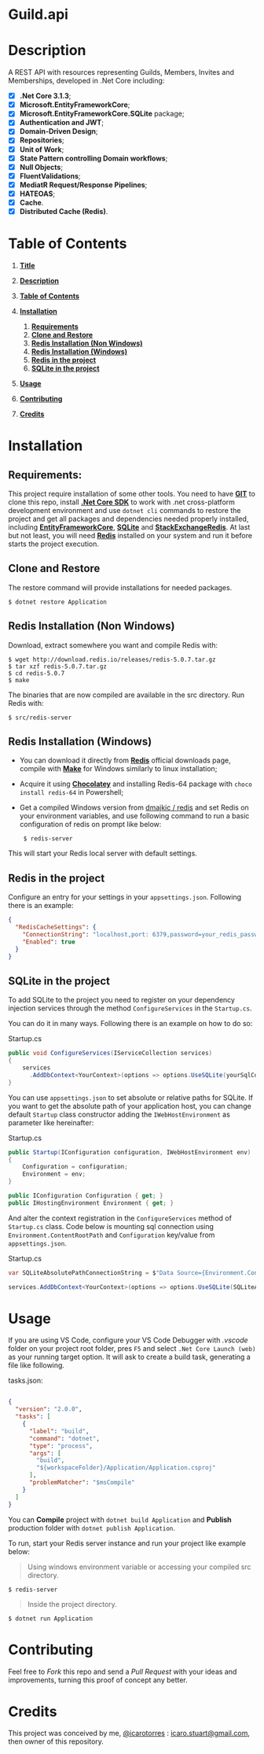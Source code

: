 # Guild.api

# Description

A REST API with resources representing Guilds, Members, Invites and Memberships, developed in .Net Core including:

- [x] **.Net Core 3.1.3**;
- [x] **Microsoft.EntityFrameworkCore**;
- [x] **Microsoft.EntityFrameworkCore.SQLite** package;
- [x] **Authentication and JWT**;
- [x] **Domain-Driven Design**;
- [x] **Repositories**;
- [x] **Unit of Work**;
- [x] **State Pattern controlling Domain workflows**;
- [x] **Null Objects**;
- [x] **FluentValidations**;
- [x] **MediatR Request/Response Pipelines**;
- [x] **HATEOAS**;
- [x] **Cache**.
- [x] **Distributed Cache (Redis)**.

# Table of Contents

1. **[Title](#guildapi "Title")**
2. **[Description](#description "Description")**
3. **[Table of Contents](#table-of-contents "Table of Contents")**
4. **[Installation](#installation "Installation")**

    1. **[Requirements](#requirements "Requirements")**
    2. **[Clone and Restore](#clone-and-restore "Clone and Restore")**
    3. **[Redis Installation (Non Windows)](#redis-installation-non-windows "Redis Installation (Non Windows)")**
    4. **[Redis Installation (Windows)](#redis-installation-windows "Redis Installation (Windows)")**
    5. **[Redis in the project](#redis-in-the-project "Redis in the project")**
    6. **[SQLite in the project](#sqlite-in-the-project "SQLite in the project")**

5. **[Usage](#usage "Usage")**
6. **[Contributing](#contributing "Contributing")**
7. **[Credits](#credits "Credits")**

# Installation

## Requirements:

This project require installation of some other tools. You need to have **[GIT](https://git-scm.com/downloads "git downloads")** to clone this repo, install **[.Net Core SDK](https://dotnet.microsoft.com/download "microsoft downloads")** to work with .net cross-platform development environment and use `dotnet cli` commands to restore the project and get all packages and dependencies needed properly installed, including **[EntityFrameworkCore](https://www.nuget.org/packages/Microsoft.EntityFrameworkCore/ "nuget gallery")**, **[SQLite](https://www.nuget.org/packages/System.Data.SQLite "nuget gallery")** and **[StackExchangeRedis](https://www.nuget.org/packages/Microsoft.Extensions.Caching.StackExchangeRedis "nuget gallery")**. At last but not least, you will need **[Redis](https://redis.io/download "redis downloads")** installed on your system and run it before starts the project execution.

## Clone and Restore

The restore command will provide installations for needed packages.

    $ dotnet restore Application

## Redis Installation (Non Windows)

Download, extract somewhere you want and compile Redis with:

    $ wget http://download.redis.io/releases/redis-5.0.7.tar.gz
    $ tar xzf redis-5.0.7.tar.gz
    $ cd redis-5.0.7
    $ make

The binaries that are now compiled are available in the src directory. Run Redis with:

    $ src/redis-server

## Redis Installation (Windows)

 - You can download it directly from **[Redis](https://redis.io/download "redis downloads")** official downloads page, compile with **[Make](http://gnuwin32.sourceforge.net/packages/make.htm "Make page")** for Windows similarly to linux installation;
 - Acquire it using **[Chocolatey](https://chocolatey.org/install "Chocolatey")** and installing Redis-64 package with `choco install redis-64` in Powershell;
 - Get a compiled Windows version from [dmajkic / redis](https://github.com/dmajkic/redis/downloads "github dmajkic/redis download packages") and set Redis on your environment variables, and use following command to run a basic configuration of redis on prompt like below:
 
 		$ redis-server

This will start your Redis local server with default settings.

## Redis in the project

Configure an entry for your settings in your `appsettings.json`. Following there is an example:

```json
{
  "RedisCacheSettings": {
    "ConnectionString": "localhost,port: 6379,password=your_redis_password!",
    "Enabled": true
  }
}
```

## SQLite in the project

To add SQLite to the project you need to register on your dependency injection services through the method `ConfigureServices` in the `Startup.cs`.

You can do it in many ways. Following there is an example on how to do so:

Startup.cs

```c#
public void ConfigureServices(IServiceCollection services)
{
    services
      .AddDbContext<YourContext>(options => options.UseSQLite(yourSqlConnectionString));
}
```

You can use `appsettings.json` to set absolute or relative paths for SQLite. If you want to get the absolute path of your application host, you can change default `Startup` class constructor adding the `IWebHostEnvironment` as parameter like hereinafter:

Startup.cs

```c#
public Startup(IConfiguration configuration, IWebHostEnvironment env)
{
    Configuration = configuration;
    Environment = env;
}

public IConfiguration Configuration { get; }
public IHostingEnvironment Environment { get; }
```

And alter the context registration in the `ConfigureServices` method of `Startup.cs` class. Code below is mounting sql connection using `Environment.ContentRootPath` and `Configuration` key/value from `appsettings.json`.


Startup.cs

```c#
var SQLiteAbsolutePathConnectionString = $"Data Source={Environment.ContentRootPath}\\{Configuration["SQLiteSettings:SourceName"]}";

services.AddDbContext<YourContext>(options => options.UseSQLite(SQLiteAbsolutePathConnectionString));
```

#  Usage

If you are using VS Code, configure your VS Code Debugger with _.vscode_ folder on your project root folder, pres `F5` and select `.Net Core Launch (web)` as your running target option. It will ask to create a build task, generating a file like following.

tasks.json:

```json

{
  "version": "2.0.0",
  "tasks": [
    {
      "label": "build",
      "command": "dotnet",
      "type": "process",
      "args": [
        "build",
        "${workspaceFolder}/Application/Application.csproj"
      ],
      "problemMatcher": "$msCompile"
    }
  ]
}
```

You can **Compile** project with `dotnet build Application` and **Publish** production folder with `dotnet publish Application`.

To run, start your Redis server instance and run your project like example below:

> Using windows environment variable or accessing your compiled src directory.

    $ redis-server

> Inside the project directory.

    $ dotnet run Application

# Contributing

Feel free to *Fork* this repo and send a *Pull Request* with your ideas and improvements, turning this proof of concept any better.

# Credits

This project was conceived by me, [@icarotorres](https://github.com/icarotorres "author's profile") : icaro.stuart@gmail.com, then owner of this repository.

